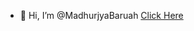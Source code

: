 - 👋 Hi, I’m @MadhurjyaBaruah [Click Here](https://madhurjyabaruah.github.io) 
<!---- 👀 I’m interested in ...
- 🌱 I’m currently learning ...
- 💞️ I’m looking to collaborate on ...
- 📫 How to reach me ...
- 😄 Pronouns: ...
- ⚡ Fun fact: ... --->

<!---
MadhurjyaBaruah/MadhurjyaBaruah is a ✨ special ✨ repository because its `README.md` (this file) appears on your GitHub profile.
You can click the Preview link to take a look at your changes.
--->
